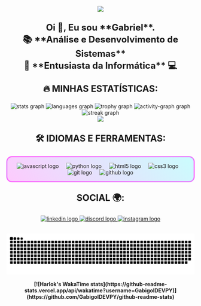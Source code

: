 <p align="center"> 
    <img src="https://capsule-render.vercel.app/api?type=waving&color=00FF00&height=100&section=header&text=Olá!%20Eu%20sou%20Gabriel&fontSize=30&fontColor=fff&animation=fadeIn&fontAlignY=35" /> 
</p> 
<p align="center" style="font-size: 24px; font-weight: bold;"> 
    Oi 👋, Eu sou **Gabriel**.<br> 
    📚 **Análise e Desenvolvimento de Sistemas**<br> 
    🔧 **Entusiasta da Informática** 💻 
</p>
<p align="center" style="font-size: 24px; font-weight: bold;">🔥 MINHAS ESTATÍSTICAS:</p> 
<div align="center"> 
    <img src="https://github-readme-stats.vercel.app/api?username=GabigolDEVPY&hide_title=false&hide_rank=false&show_icons=true&include_all_commits=true&count_private=true&disable_animations=false&theme=gruvbox&locale=en&hide_border=true&order=1" height="140" alt="stats graph" /> 
    <img src="https://github-readme-stats.vercel.app/api/top-langs?username=GabigolDEVPY&locale=en&hide_title=true&layout=compact&card_width=320&langs_count=5&theme=dracula&hide_border=false&order=2" height="130" alt="languages graph" /> 
    <img src="https://github-profile-trophy.vercel.app?username=GabigolDEVPY&theme=dracula&column=-1&row=1&margin-w=8&margin-h=8&no-bg=true&no-frame=false&order=4" height="150" alt="trophy graph" /> 
    <img src="https://github-readme-activity-graph.vercel.app/graph?username=GabigolDEVPY&radius=16&theme=github-dark&area=true&order=5" height="300" alt="activity-graph graph" /> 
    <img src="https://streak-stats.demolab.com?user=GabigolDEVPY&locale=en&mode=daily&theme=radical&hide_border=false&border_radius=5&order=3" height="150" alt="streak graph" /> 
</div>
<div align="center"> 
    <img src="https://profile-counter.glitch.me/GabigolDEVPY/count.svg?" /> 
</div>
<p align="center" style="font-size: 24px; font-weight: bold;">🛠️ IDIOMAS E FERRAMENTAS:</p> 
<div align="center" style="border: 3px solid rgba(255, 0, 255, 0.5); border-radius: 15px; padding: 15px; background: linear-gradient(45deg, rgba(255, 0, 255, 0.2), rgba(0, 255, 255, 0.2));"> 
    <img src="https://cdn.jsdelivr.net/gh/devicons/devicon/icons/javascript/javascript-plain.svg" height="34" alt="javascript logo" /> 
    <img width="12" /> 
    <img src="https://cdn.jsdelivr.net/gh/devicons/devicon/icons/python/python-original.svg" height="34" alt="python logo" /> 
    <img width="12" /> 
    <img src="https://cdn.jsdelivr.net/gh/devicons/devicon/icons/html5/html5-original.svg" height="34" alt="html5 logo" /> 
    <img width="12" /> 
    <img src="https://cdn.jsdelivr.net/gh/devicons/devicon/icons/css3/css3-original.svg" height="34" alt="css3 logo" /> 
    <img width="12" /> 
    <img src="https://cdn.jsdelivr.net/gh/devicons/devicon/icons/git/git-plain.svg" height="34" alt="git logo" /> 
    <img width="12" /> 
    <img src="https://cdn.jsdelivr.net/gh/devicons/devicon/icons/github/github-original.svg" height="34" alt="github logo" /> 
</div>
<p align="center" style="font-size: 24px; font-weight: bold;">SOCIAL 🌍:</p> 
<div align="center"> 
    <a href="https://www.linkedin.com/in/gabrielrochadias" target="_blank"> 
        <img src="https://raw.githubusercontent.com/maurodesouza/profile-readme-generator/master/src/assets/icons/social/linkedin/default.svg" width="47" height="35" alt="linkedin logo" /> 
    </a> 
    <a href="https://discord.com/users/SeuID" target="_blank"> 
        <img src="https://raw.githubusercontent.com/maurodesouza/profile-readme-generator/master/src/assets/icons/social/discord/default.svg" width="47" height="35" alt="discord logo" /> 
    </a> 
    <a href="https://www.instagram.com/gabrielrochadias.py" target="_blank"> 
        <img src="https://raw.githubusercontent.com/maurodesouza/profile-readme-generator/master/src/assets/icons/social/instagram/default.svg" width="47" height="35" alt="instagram logo" /> 
    </a> 
</div>
<br clear="both"> 
<p align="center"> 
    <picture> 
        <source media="(prefers-color-scheme: dark)" srcset="https://raw.githubusercontent.com/platane/snk/output/github-contribution-grid-snake-dark.svg" /> 
        <source media="(prefers-color-scheme: light)" srcset="https://raw.githubusercontent.com/platane/snk/output/github-contribution-grid-snake.svg" /> 
        <img alt="github contribution grid snake animation" src="https://raw.githubusercontent.com/platane/snk/output/github-contribution-grid-snake.svg" /> 
    </picture> 
</p>
<p align="center">
    <strong>[![Harlok's WakaTime stats](https://github-readme-stats.vercel.app/api/wakatime?username=GabigolDEVPY)](https://github.com/GabigolDEVPY/github-readme-stats)</strong>
</p>
